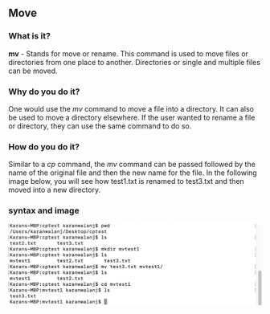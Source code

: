 ## Move

### What is it?
**mv** - Stands for move or rename. This command is used to move files or directories from one place to another. Directories or single and multiple files can be moved.
### Why do you do it?
One would use the *mv* command to move a file into a directory. It can also be used to move a directory elsewhere. If the user wanted to rename a file or directory, they can use the same command to do so.
### How do you do it?
Similar to a *cp* command, the *mv* command can be passed followed by the name of the original file and then the new name for the file. In the following image below, you will see how test1.txt is renamed to test3.txt and then moved into a new directory. 
### syntax and image
![Move Example](https://github.com/enforcer20/KVKRepo/blob/master/VI_image/mv%20image.png)